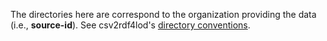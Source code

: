 The directories here are correspond to the organization providing the data (i.e., **source-id**). See csv2rdf4lod's [directory conventions](https://github.com/timrdf/csv2rdf4lod-automation/wiki/Directory-Conventions).
